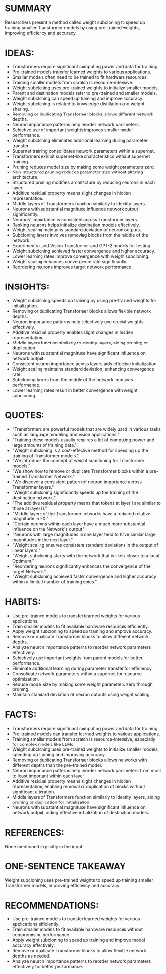 # SUMMARY
Researchers present a method called weight subcloning to speed up training smaller Transformer models by using pre-trained weights, improving efficiency and accuracy.

# IDEAS:
- Transformers require significant computing power and data for training.
- Pre-trained models transfer learned weights to various applications.
- Smaller models often need to be trained to fit hardware resources.
- Training smaller models from scratch is resource-intensive.
- Weight subcloning uses pre-trained weights to initialize smaller models.
- Parent and destination models refer to pre-trained and smaller models.
- Weight subcloning can speed up training and improve accuracy.
- Weight subcloning is related to knowledge distillation and weight sharing.
- Removing or duplicating Transformer blocks allows different network depths.
- Neuron importance patterns help reorder network parameters.
- Selective use of important weights improves smaller model performance.
- Weight subcloning eliminates additional learning during parameter transfer.
- Supernet training consolidates network parameters within a supernet.
- Transformers exhibit supernet-like characteristics without supernet training.
- Pruning reduces model size by making some weight parameters zero.
- Non-structured pruning reduces parameter size without altering architecture.
- Structured pruning modifies architecture by reducing neurons in each layer.
- Additive residual property means slight changes in hidden representation.
- Middle layers of Transformers function similarly to identity layers.
- Neurons with substantial magnitude influence network output significantly.
- Neurons' importance is consistent across Transformer layers.
- Ranking neurons helps initialize destination models effectively.
- Weight scaling maintains standard deviation of neuron outputs.
- Subcloning layers involves removing blocks from the middle of the network.
- Experiments used Vision Transformer and GPT-2 models for testing.
- Weight subcloning achieved faster convergence and higher accuracy.
- Lower learning rates improve convergence with weight subcloning.
- Weight scaling enhances convergence rate significantly.
- Reordering neurons improves target network performance.

# INSIGHTS:
- Weight subcloning speeds up training by using pre-trained weights for initialization.
- Removing or duplicating Transformer blocks allows flexible network depths.
- Neuron importance patterns help selectively use crucial weights effectively.
- Additive residual property enables slight changes in hidden representation.
- Middle layers function similarly to identity layers, aiding pruning or duplication.
- Neurons with substantial magnitude have significant influence on network output.
- Consistent neuron importance across layers aids effective initialization.
- Weight scaling maintains standard deviation, enhancing convergence rate.
- Subcloning layers from the middle of the network improves performance.
- Lower learning rates result in better convergence with weight subcloning.

# QUOTES:
- "Transformers are powerful models that are widely used in various tasks such as language modeling and vision applications."
- "Training these models usually requires a lot of computing power and large amounts of training data."
- "Weight subcloning is a cost-effective method for speeding up the training of Transformer models."
- "We introduce the concept of weight subcloning for Transformer models."
- "We show how to remove or duplicate Transformer blocks within a pre-trained Transformer Network."
- "We discover a consistent pattern of neuron importance across Transformer layers."
- "Weight subcloning significantly speeds up the training of the destination network."
- "The additive residual property means that tokens at layer I are similar to those at layer i1."
- "Middle layers of the Transformer networks have a reduced relative magnitude in FX."
- "Certain neurons within each layer have a much more substantial influence on the Network's output."
- "Neurons with large magnitudes in one layer tend to have similar large magnitudes in the next layer."
- "Weight scaling ensures consistent standard deviations in the output of linear layers."
- "Weight subcloning starts with the network that is likely closer to a local Optimum."
- "Reordering neurons significantly enhances the convergence of the target Network."
- "Weight subcloning achieved faster convergence and higher accuracy within a limited number of training epics."

# HABITS:
- Use pre-trained models to transfer learned weights for various applications.
- Train smaller models to fit available hardware resources efficiently.
- Apply weight subcloning to speed up training and improve accuracy.
- Remove or duplicate Transformer blocks to allow different network depths.
- Analyze neuron importance patterns to reorder network parameters effectively.
- Selectively use important weights from parent models for better performance.
- Eliminate additional learning during parameter transfer for efficiency.
- Consolidate network parameters within a supernet for resource optimization.
- Reduce model size by making some weight parameters zero through pruning.
- Maintain standard deviation of neuron outputs using weight scaling.

# FACTS:
- Transformers require significant computing power and data for training.
- Pre-trained models can transfer learned weights to various applications.
- Training smaller models from scratch is resource-intensive, especially for complex models like LLMs.
- Weight subcloning uses pre-trained weights to initialize smaller models, speeding up training and improving accuracy.
- Removing or duplicating Transformer blocks allows networks with different depths than the pre-trained model.
- Neuron importance patterns help reorder network parameters from most to least important within each layer.
- Additive residual property means slight changes in hidden representation, enabling removal or duplication of blocks without significant alteration.
- Middle layers of Transformers function similarly to identity layers, aiding pruning or duplication for initialization.
- Neurons with substantial magnitude have significant influence on network output, aiding effective initialization of destination models.

# REFERENCES:
None mentioned explicitly in the input.

# ONE-SENTENCE TAKEAWAY
Weight subcloning uses pre-trained weights to speed up training smaller Transformer models, improving efficiency and accuracy.

# RECOMMENDATIONS:
- Use pre-trained models to transfer learned weights for various applications efficiently.
- Train smaller models to fit available hardware resources without compromising performance.
- Apply weight subcloning to speed up training and improve model accuracy effectively.
- Remove or duplicate Transformer blocks to allow flexible network depths as needed.
- Analyze neuron importance patterns to reorder network parameters effectively for better performance.